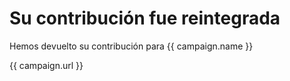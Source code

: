 # Su contribución fue reintegrada

Hemos devuelto su contribución para {{ campaign.name }}

{{ campaign.url }}
